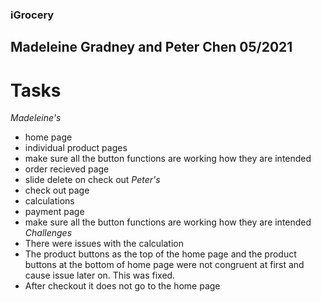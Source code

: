 ### iGrocery
## Madeleine Gradney and Peter Chen 05/2021
# **Tasks**
*Madeleine's*
- home page
- individual product pages
- make sure all the button functions are working how they are intended
- order recieved page 
- slide delete on check out
*Peter's*
- check out page
- calculations 
- payment page
- make sure all the button functions are working how they are intended
*Challenges*
- There were issues with the calculation
- The product buttons as the top of the home page and the product buttons at the bottom of home page were not congruent at first and cause issue later on. This was fixed.
- After checkout it does not go to the home page


